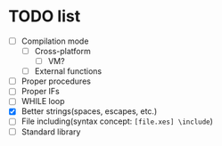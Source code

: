 # TODO list

- [ ] Compilation mode
  * [ ] Cross-platform
    + [ ] VM?
  * [ ] External functions
- [ ] Proper procedures
- [ ] Proper IFs
- [ ] WHILE loop
- [x] Better strings(spaces, escapes, etc.)
- [ ] File including(syntax concept: `[file.xes] \include`)
- [ ] Standard library

